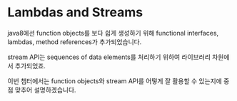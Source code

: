 # Lambdas and Streams

java8에선 function objects를 보다 쉽게 생성하기 위해 functional interfaces, lambdas, method references가 추가되었습니다.



stream API는 sequences of data elements를 처리하기 위하여 라이브러리 차원에서 추가되었죠.



이번 챕터에서는 function objects와 stream API를 어떻게 잘 활용할 수 있는지에 중점 맞추어 설명하겠습니다.

